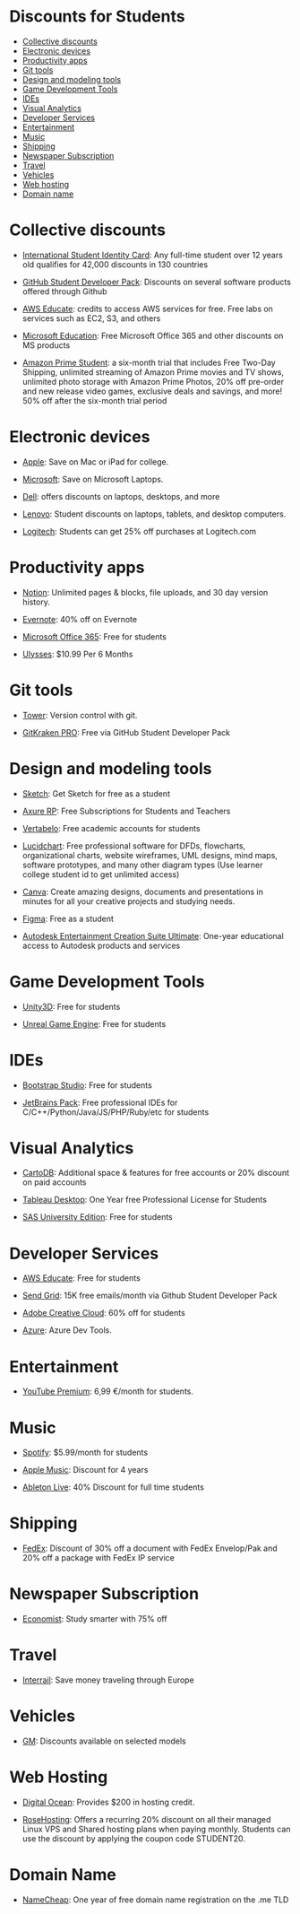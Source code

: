 # Discounts for Students

* [Collective discounts](#collective-discounts)
* [Electronic devices](#electronic-devices)
* [Productivity apps](#productivity-apps)
* [Git tools](#git-tools)
* [Design and modeling tools](#design-and-modeling-tools)
* [Game Development Tools](#game-development-tools)
* [IDEs](#ides)
* [Visual Analytics](#visual-analytics)
* [Developer Services](#developer-services)
* [Entertainment](#entertainment)
* [Music](#music)
* [Shipping](#shipping)
* [Newspaper Subscription](#newspaper-subscription)
* [Travel](#travel)
* [Vehicles](#vehicles)
* [Web hosting](#web-hosting)
* [Domain name](#domain-name)

# Collective discounts

* [International Student Identity Card](https://www.isic.org/): Any full-time student over 12 years old qualifies for 42,000 discounts in 130 countries

* [GitHub Student Developer Pack](https://education.github.com/): Discounts on several software products offered through Github

* [AWS Educate](https://aws.amazon.com/es/education/awseducate/): credits to access AWS services for free. Free labs on services such as EC2, S3, and others

* [Microsoft Education](https://www.microsoft.com/en-in/education/students): Free Microsoft Office 365 and other discounts on MS products

* [Amazon Prime Student](https://www.amazon.com/Amazon-Student/b?node=668781011): a six-month trial that includes Free Two-Day Shipping, unlimited streaming of Amazon Prime movies and TV shows, unlimited photo storage with Amazon Prime Photos, 20% off pre-order and new release video games, exclusive deals and savings, and more! 50% off after the six-month trial period

# Electronic devices

* [Apple](https://www.apple.com/us-edu/store): Save on Mac or iPad for college.

* [Microsoft](https://www.microsoft.com/en-us/store/b/education): Save on Microsoft Laptops.

* [Dell](https://www.dell.com/es-es/lp/students): offers discounts on laptops, desktops, and more

* [Lenovo](https://www.lenovo.com/es/es/registro-tienda-estudiantes/): Student discounts on laptops, tablets, and desktop computers.

* [Logitech](https://buy.logitech.com/store/logieu/en_GB/custom/pbPage.student-discount): Students can get 25% off purchases at Logitech.com

# Productivity apps

* [Notion](https://www.notion.so/product/notion-for-education): Unlimited pages & blocks, file uploads, and 30 day version history.

* [Evernote](https://evernote.com/intl/es/unidays): 40% off on Evernote

* [Microsoft Office 365](https://www.microsoft.com/en-in/education/students): Free for students

* [Ulysses](https://ulysses.app/students/): $10.99 Per 6 Months

# Git tools

* [Tower](https://www.git-tower.com/education/windows): Version control with git.

* [GitKraken PRO](https://www.gitkraken.com/github-student-developer-pack): Free via GitHub Student Developer Pack

# Design and modeling tools

* [Sketch](https://www.sketch.com/education/): Get Sketch for free as a student

* [Axure RP](http://www.axure.com/edu): Free Subscriptions for Students and Teachers

* [Vertabelo](https://my.vertabelo.com/sign-up/create-academic): Free academic accounts for students

* [Lucidchart](https://www.lucidchart.com/pages/usecase/education): Free professional software for DFDs, flowcharts, organizational charts, website wireframes, UML designs, mind maps, software prototypes, and many other diagram types (Use learner college student id to get unlimited access)

* [Canva](https://www.canva.com/education/students/): Create amazing designs, documents and presentations in minutes for all your creative projects and studying needs.

* [Figma](https://www.figma.com/education/): Free as a student

* [Autodesk Entertainment Creation Suite Ultimate](https://www.autodesk.com/education/edu-software/overview): One-year educational access to Autodesk products and services

# Game Development Tools

* [Unity3D](https://unity.com/products/unity-student): Free for students

* [Unreal Game Engine](https://www.unrealengine.com/students): Free for students

# IDEs

* [Bootstrap Studio](https://bootstrapstudio.io/pages/student-license): Free for students

* [JetBrains Pack](https://www.jetbrains.com/community/education/#students): Free professional IDEs for C/C++/Python/Java/JS/PHP/Ruby/etc for students

# Visual Analytics

* [CartoDB](https://cartodb.com/solutions/education-and-research/): Additional space & features for free accounts or 20% discount on paid accounts

* [Tableau Desktop](https://www.tableau.com/academic/students): One Year free Professional License for Students

* [SAS University Edition](http://www.sas.com/en_us/software/university-edition.html): Free for students

# Developer Services

* [AWS Educate](https://aws.amazon.com/education/awseducate/): Free for students

* [Send Grid](https://sendgrid.com/partner/github-education): 15K free emails/month via Github Student Developer Pack

* [Adobe Creative Cloud](http://www.adobe.com/creativecloud/buy/students.html): 60% off for students

* [Azure](https://azureforeducation.microsoft.com/en-us/Institutions): Azure Dev Tools.

# Entertainment

* [YouTube Premium](https://www.youtube.com/premium): 6,99 €⁠/⁠month for students.

# Music

* [Spotify](https://www.spotify.com/student/): $5.99/month for students

* [Apple Music](https://support.apple.com/en-us/HT205928): Discount for 4 years

* [Ableton Live](https://www.ableton.com/en/shop/education/#eligibility): 40% Discount for full time students 

# Shipping

* [FedEx](http://www.fedex.com/kr_english/about/local/currentattractions/sdc.html): Discount of 30% off a document with FedEx Envelop/Pak and 20% off a package with FedEx IP service

# Newspaper Subscription

* [Economist](https://subscribenow.economist.com/student): Study smarter with 75% off

# Travel

* [Interrail](https://www.interrail.eu/es/interrail-passes/deals/interrail-youth-discounts): Save money traveling through Europe

# Vehicles

* [GM](https://www.gmcollegeappreciation.com/vehicles/): Discounts available on selected models

# Web Hosting

* [Digital Ocean](https://www.digitalocean.com/landing/do-for-higher-education): Provides $200 in hosting credit.

* [RoseHosting](https://www.rosehosting.com): Offers a recurring 20% discount on all their managed Linux VPS and Shared hosting plans when paying monthly. Students can use the discount by applying the coupon code STUDENT20.

# Domain Name

* [NameCheap](http://nc.me): One year of free domain name registration on the .me TLD

